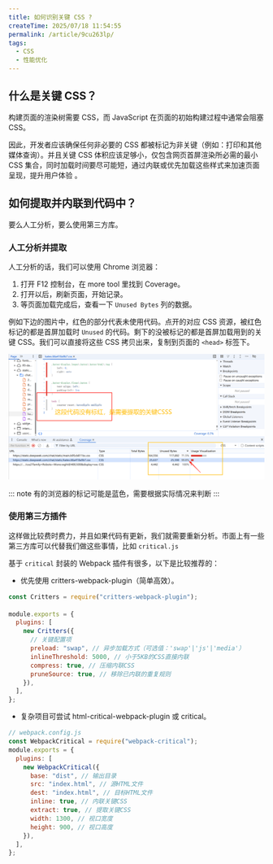 ```yaml
---
title: 如何识别关键 CSS ?
createTime: 2025/07/18 11:54:55
permalink: /article/9cu263lp/
tags:
  - CSS
  - 性能优化
---
```


## 什么是关键 CSS？

构建页面的渲染树需要 CSS，而 JavaScript 在页面的初始构建过程中通常会阻塞 CSS。

因此，开发者应该确保任何非必要的 CSS 都被标记为非关键（例如：打印和其他媒体查询）。并且关键 CSS 体积应该足够小，仅包含网页首屏渲染所必需的最小 CSS 集合，同时加载时间要尽可能短，通过内联或优先加载这些样式来加速页面呈现，提升用户体验 ‌。

## 如何提取并内联到代码中？

要么人工分析，要么使用第三方库。

### 人工分析并提取

人工分析的话，我们可以使用 Chrome 浏览器：

1. 打开 F12 控制台，在 more tool 里找到 Coverage。
2. 打开以后，刷新页面，开始记录。
3. 等页面加载完成后，查看一下 `Unused Bytes` 列的数据。

例如下边的图片中，红色的部分代表未使用代码。点开的对应 CSS 资源，被红色标记的都是首屏加载时 `Unused` 的代码。剩下的没被标记的都是首屏加载用到的关键 CSS。我们可以直接将这些 CSS 拷贝出来，复制到页面的 `<head>` 标签下。

![coverage](./assert/1.png)

::: note 有的浏览器的标记可能是蓝色，需要根据实际情况来判断
:::

### 使用第三方插件

这样做比较费时费力，并且如果代码有更新，我们就需要重新分析。市面上有一些第三方库可以代替我们做这些事情，比如 `critical.js`

基于 `critical` 封装的 Webpack 插件有很多，以下是比较推荐的：

- 优先使用 critters-webpack-plugin（简单高效）。

```js
const Critters = require("critters-webpack-plugin");

module.exports = {
  plugins: [
    new Critters({
      // 关键配置项
      preload: "swap", // 异步加载方式（可选值：'swap'|'js'|'media'）
      inlineThreshold: 5000, // 小于5KB的CSS直接内联
      compress: true, // 压缩内联CSS
      pruneSource: true, // 移除已内联的重复规则
    }),
  ],
};
```

- 复杂项目可尝试 html-critical-webpack-plugin 或 critical。

```js
// webpack.config.js
const WebpackCritical = require("webpack-critical");
module.exports = {
  plugins: [
    new WebpackCritical({
      base: "dist", // 输出目录
      src: "index.html", // 源HTML文件
      dest: "index.html", // 目标HTML文件
      inline: true, // 内联关键CSS
      extract: true, // 提取关键CSS
      width: 1300, // 视口宽度
      height: 900, // 视口高度
    }),
  ],
};
```
